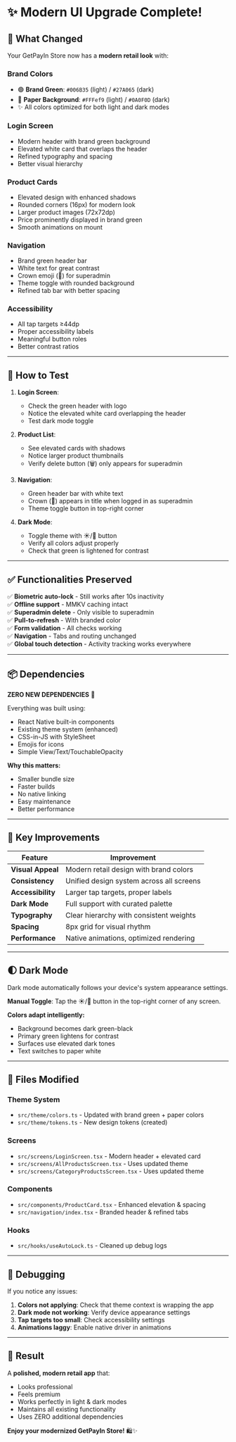 # ✨ Modern UI Upgrade Complete!

## 🎨 What Changed

Your GetPayIn Store now has a **modern retail look** with:

### **Brand Colors**
- 🟢 **Brand Green**: `#006B35` (light) / `#27A065` (dark)
- 📄 **Paper Background**: `#FFFef9` (light) / `#0A0F0D` (dark)
- ✨ All colors optimized for both light and dark modes

### **Login Screen**
- Modern header with brand green background
- Elevated white card that overlaps the header
- Refined typography and spacing
- Better visual hierarchy

### **Product Cards**
- Elevated design with enhanced shadows
- Rounded corners (16px) for modern look
- Larger product images (72x72dp)
- Price prominently displayed in brand green
- Smooth animations on mount

### **Navigation**
- Brand green header bar
- White text for great contrast
- Crown emoji (👑) for superadmin
- Theme toggle with rounded background
- Refined tab bar with better spacing

### **Accessibility**
- All tap targets ≥44dp
- Proper accessibility labels
- Meaningful button roles
- Better contrast ratios

---

## 🚀 How to Test

1. **Login Screen**: 
   - Check the green header with logo
   - Notice the elevated white card overlapping the header
   - Test dark mode toggle

2. **Product List**:
   - See elevated cards with shadows
   - Notice larger product thumbnails
   - Verify delete button (🗑️) only appears for superadmin

3. **Navigation**:
   - Green header bar with white text
   - Crown (👑) appears in title when logged in as superadmin
   - Theme toggle button in top-right corner

4. **Dark Mode**:
   - Toggle theme with ☀️/🌙 button
   - Verify all colors adjust properly
   - Check that green is lightened for contrast

---

## ✅ Functionalities Preserved

✅ **Biometric auto-lock** - Still works after 10s inactivity  
✅ **Offline support** - MMKV caching intact  
✅ **Superadmin delete** - Only visible to superadmin  
✅ **Pull-to-refresh** - With branded color  
✅ **Form validation** - All checks working  
✅ **Navigation** - Tabs and routing unchanged  
✅ **Global touch detection** - Activity tracking works everywhere  

---

## 📦 Dependencies

**ZERO NEW DEPENDENCIES** 🎉

Everything was built using:
- React Native built-in components
- Existing theme system (enhanced)
- CSS-in-JS with StyleSheet
- Emojis for icons
- Simple View/Text/TouchableOpacity

**Why this matters:**
- Smaller bundle size
- Faster builds
- No native linking
- Easy maintenance
- Better performance

---

## 🎯 Key Improvements

| Feature | Improvement |
|---------|-------------|
| **Visual Appeal** | Modern retail design with brand colors |
| **Consistency** | Unified design system across all screens |
| **Accessibility** | Larger tap targets, proper labels |
| **Dark Mode** | Full support with curated palette |
| **Typography** | Clear hierarchy with consistent weights |
| **Spacing** | 8px grid for visual rhythm |
| **Performance** | Native animations, optimized rendering |

---

## 🌓 Dark Mode

Dark mode automatically follows your device's system appearance settings.

**Manual Toggle**: Tap the ☀️/🌙 button in the top-right corner of any screen.

**Colors adapt intelligently:**
- Background becomes dark green-black
- Primary green lightens for contrast
- Surfaces use elevated dark tones
- Text switches to paper white

---

## 📝 Files Modified

### **Theme System**
- `src/theme/colors.ts` - Updated with brand green + paper colors
- `src/theme/tokens.ts` - New design tokens (created)

### **Screens**
- `src/screens/LoginScreen.tsx` - Modern header + elevated card
- `src/screens/AllProductsScreen.tsx` - Uses updated theme
- `src/screens/CategoryProductsScreen.tsx` - Uses updated theme

### **Components**
- `src/components/ProductCard.tsx` - Enhanced elevation & spacing
- `src/navigation/index.tsx` - Branded header & refined tabs

### **Hooks**
- `src/hooks/useAutoLock.ts` - Cleaned up debug logs

---

## 🐛 Debugging

If you notice any issues:

1. **Colors not applying**: Check that theme context is wrapping the app
2. **Dark mode not working**: Verify device appearance settings
3. **Tap targets too small**: Check accessibility settings
4. **Animations laggy**: Enable native driver in animations

---

## 🎊 Result

A **polished, modern retail app** that:
- Looks professional
- Feels premium
- Works perfectly in light & dark modes
- Maintains all existing functionality
- Uses ZERO additional dependencies

**Enjoy your modernized GetPayIn Store!** 🛍️✨

